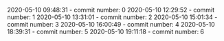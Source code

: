 2020-05-10 09:48:31 - commit number: 0
2020-05-10 12:29:52 - commit number: 1
2020-05-10 13:31:01 - commit number: 2
2020-05-10 15:01:34 - commit number: 3
2020-05-10 16:00:49 - commit number: 4
2020-05-10 18:39:31 - commit number: 5
2020-05-10 19:11:18 - commit number: 6

